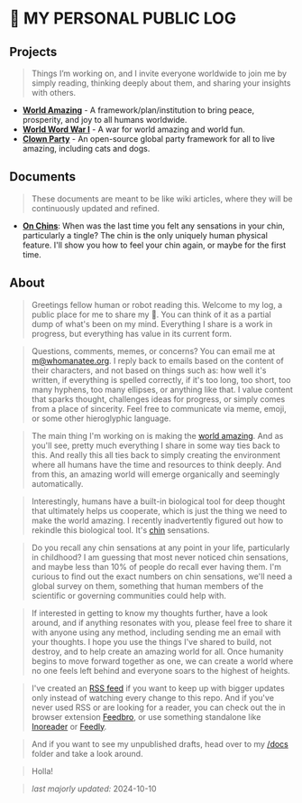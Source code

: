 # 💩 MY PERSONAL PUBLIC LOG

## Projects
> Things I’m working on, and I invite everyone worldwide to join me by simply reading, thinking deeply about them, and sharing your insights with others.
- [**World Amazing**](https://worldamazing.org) - A framework/plan/institution to bring peace, prosperity, and joy to all humans worldwide.
- [**World Word War I**](https://worldwordwar.org) - A war for world amazing and world fun.
- [**Clown Party**](https://clownparty.org) - An open-source global party framework for all to live amazing, including cats and dogs.


## Documents
> These documents are meant to be like wiki articles, where they will be continuously updated and refined.

- [**On Chins**](docs/chins.md): When was the last time you felt any sensations in your chin, particularly a tingle? The chin is the only uniquely human physical feature. I'll show you how to feel your chin again, or maybe for the first time.



## About
> Greetings fellow human or robot reading this. Welcome to my log, a public place for me to share my 💩. You can think of it as a partial dump of what's been on my mind. Everything I share is a work in progress, but everything has value in its current form.

> Questions, comments, memes, or concerns? You can email me at m@whomanatee.org. I reply back to emails based on the content of their characters, and not based on things such as: how well it's written, if everything is spelled correctly, if it's too long, too short, too many hyphens, too many ellipses, or anything like that. I value content that sparks thought, challenges ideas for progress, or simply comes from a place of sincerity. Feel free to communicate via meme, emoji, or some other hieroglyphic language. 

> The main thing I'm working on is making the [world amazing](https://worldamazing.org). And as you'll see, pretty much everything I share in some way ties back to this. And really this all ties back to simply creating the environment where all humans have the time and resources to think deeply. And from this, an amazing world will emerge organically and seemingly automatically.

> Interestingly, humans have a built-in biological tool for deep thought that ultimately helps us cooperate, which is just the thing we need to make the world amazing. I recently inadvertently figured out how to rekindle this biological tool. It's [chin](docs/chins.md) sensations.

> Do you recall any chin sensations at any point in your life, particularly in childhood? I am guessing that most never noticed chin sensations, and maybe less than 10% of people do recall ever having them. I'm curious to find out the exact numbers on chin sensations, we'll need a global survey on them, something that human members of the scientific or governing communities could help with.

> If interested in getting to know my thoughts further, have a look around, and if anything resonates with you, please feel free to share it with anyone using any method, including sending me an email with your thoughts. I hope you use the things I've shared to build, not destroy, and to help create an amazing world for all. Once humanity begins to move forward together as one, we can create a world where no one feels left behind and everyone soars to the highest of heights.

> I've created an [RSS feed](https://raw.githubusercontent.com/beakbahama/log/refs/heads/main/feed.xml) if you want to keep up with bigger updates only instead of watching every change to this repo. And if you've never used RSS or are looking for a reader, you can check out the in browser extension [Feedbro](https://nodetics.com/feedbro/), or use something standalone like [Inoreader](https://www.inoreader.com) or [Feedly](https://feedly.com/).

> And if you want to see my unpublished drafts, head over to my [/docs](docs/) folder and take a look around. 

> Holla!

> *last majorly updated:* 2024-10-10
